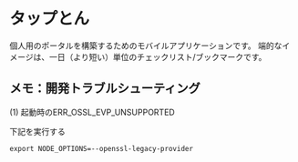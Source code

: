 # タップとん

個人用のポータルを構築するためのモバイルアプリケーションです。
端的なイメージは、一日（より短い）単位のチェックリスト/ブックマークです。


## メモ：開発トラブルシューティング

(1) 起動時のERR_OSSL_EVP_UNSUPPORTED

下記を実行する

`export NODE_OPTIONS=--openssl-legacy-provider`

